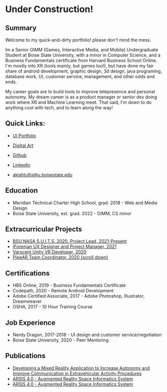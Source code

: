 # Under Construction!

## Summary

Welcome to my quick-and-dirty portfolio! please don't mind the mess. 

Im a Senior GIMM (Games, Interactive Media, and Mobile) Undergraduate Student at Boise State University, with a minor in Computer Science, and a Business Fundamentals certificate from Harvard Business School Online. I'm mostly into XR (tools mainly, but games too!), but have done my fair share of android development, graphic design, 3d design, java programing, database work, UI, customer service, management, and other odds and ends.

My career goals are to build tools to improve telepresence and personal autonomy. My dream career is as a product manager or senior dev doing work where XR and Machine Learning meet. That said, I'm down to do anything cool with tech, and to learn along the way!

## Quick Links:

 - [UI Portfolio](https://drive.google.com/drive/folders/1udLUYkC2TVD_KmauKkFPYWmEx4y9IGzs?usp=sharing)

 - [Digital Art](https://drive.google.com/drive/folders/1iIDcPVIe7mZsgNjVMMsYwuUCIs4TGTfe?usp=sharing)

 - [Github](https://github.com/Ill-Satisfaction)

 - [Linkedin](https://www.linkedin.com/in/akiah-tullis-6a8101179/)

 - [akiahtullis@u.boisestate.edu](akiahtullis@u.boisestate.edu)

## Education

 - Meridian Technical Charter High School, grad. 2018 - Web and Media Design
 - Boise State University, est. grad. 2022 - GIMM, CS minor

## Extracurricular Projects
 - [BSU NASA S.U.I.T.S, 2020. Project Lead, 2021-Present](https://sites.google.com/view/calebcram-gamedeveloper/impactful-projects?authuser=2)
 - [iForeman UX Designer and Project Manager, 2021](https://drive.google.com/drive/folders/1KgNlAe_2yf9mPgvR_Z5l3uYks0CpEyo-?usp=sharing)
 - [Varscent Unity VR Developer, 2020](https://drive.google.com/drive/folders/1NG2g2WWYEa89dV4A5kgURnLI88zoNZ-r?usp=sharing)
 - [PipeAR Team Coordinator, 2020 (scroll down)](https://sites.google.com/view/calebcram-gamedeveloper/impactful-projects?authuser=2)

## Certifications
 - HBS Online, 2019 - Business Fundamentals Certificate
 - Codepath, 2020 - Remote Android Development
 - Adobe Certified Associate, 2017 - Adobe Photoshop, Illustrator, Dreamweaver
 - OSHA, 2017 - 10 Hour Training Course

## Job Experience

 - Nerdy Dragon, 2017-2018 - UI design and customer service/negotiation
 - Boise State University, 2020 - Peer Mentoring

## Publications
 - [Developing a Mixed Reality Application to Increase Autonomy and Improve Communication in Extravehicular Activity Procedures](https://drive.google.com/file/d/1ha1JmLZiWjiWj08g5eygLkBKnXBlRH4w/view)
 - [ARSIS 4.0 - Augmented Reality Space Informatics System](https://scholarworks.boisestate.edu/under_showcase_2021/13/)
 - [ARSIS 4.0 - Augmented Reality Space Informatics System](https://event.fourwaves.com/icur2021/abstracts/67ae0b00-72e7-45de-84b0-35b25a08628b)
